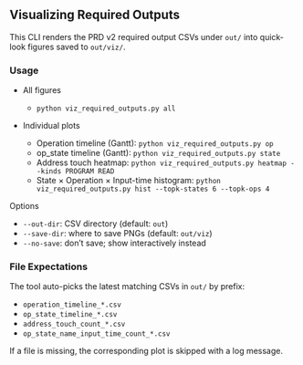 ## Visualizing Required Outputs

This CLI renders the PRD v2 required output CSVs under `out/` into quick-look figures saved to `out/viz/`.

### Usage

- All figures
  - `python viz_required_outputs.py all`

- Individual plots
  - Operation timeline (Gantt): `python viz_required_outputs.py op`
  - op_state timeline (Gantt): `python viz_required_outputs.py state`
  - Address touch heatmap: `python viz_required_outputs.py heatmap --kinds PROGRAM READ`
  - State × Operation × Input-time histogram: `python viz_required_outputs.py hist --topk-states 6 --topk-ops 4`

Options
- `--out-dir`: CSV directory (default: `out`)
- `--save-dir`: where to save PNGs (default: `out/viz`)
- `--no-save`: don’t save; show interactively instead

### File Expectations

The tool auto-picks the latest matching CSVs in `out/` by prefix:
- `operation_timeline_*.csv`
- `op_state_timeline_*.csv`
- `address_touch_count_*.csv`
- `op_state_name_input_time_count_*.csv`

If a file is missing, the corresponding plot is skipped with a log message.

